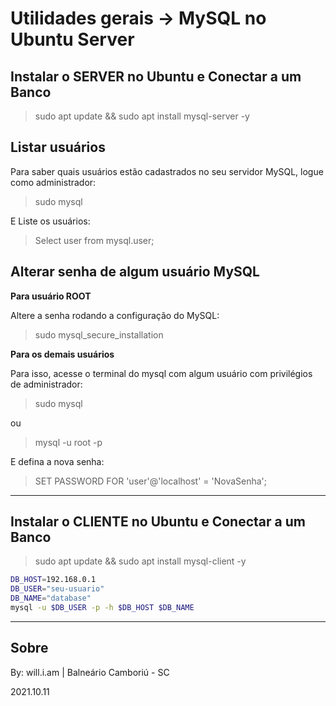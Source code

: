 # Utilidades gerais -> MySQL no Ubuntu Server

## Instalar o SERVER no Ubuntu e Conectar a um Banco

> sudo apt update && sudo apt install mysql-server -y


## Listar usuários

Para saber quais usuários estão cadastrados no seu servidor MySQL, logue como administrador:

> sudo mysql

E Liste os usuários:

> Select user from mysql.user;

## Alterar senha de algum usuário MySQL

**Para usuário ROOT**

Altere a senha rodando a configuração do MySQL:

> sudo mysql_secure_installation

**Para os demais usuários**

Para isso, acesse o terminal do mysql com algum usuário com privilégios de administrador:

> sudo mysql

ou

> mysql -u root -p

E defina a nova senha:

> SET PASSWORD FOR 'user'@'localhost' = 'NovaSenha';

---

## Instalar o CLIENTE no Ubuntu e Conectar a um Banco

> sudo apt update && sudo apt install mysql-client -y

```sh
DB_HOST=192.168.0.1
DB_USER="seu-usuario"
DB_NAME="database"
mysql -u $DB_USER -p -h $DB_HOST $DB_NAME
```

---

## Sobre

By: will.i.am | Balneário Camboriú - SC

2021.10.11

